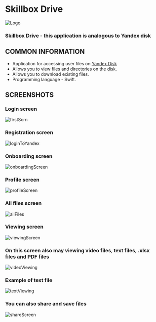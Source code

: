 # **Skillbox** Drive

![Logo](https://github.com/YoshaKun/SkillboxDrive/blob/assets/ScreenShots_for_SkillboxDrive/logo.png)

### Skillbox Drive - this application is analogous to Yandex disk

## COMMON INFORMATION
+ Application for accessing user files on [Yandex Disk](https://360.yandex.ru/disk/)
+ Allows you to view files and directories on the disk.
+ Allows you to download existing files.
+ Programming language - Swift.

## SCREENSHOTS

### Login screen
![firstScrn](https://github.com/YoshaKun/SkillboxDrive/blob/assets/ScreenShots_for_SkillboxDrive/firstScreen.png)

### Registration screen
![loginToYandex](https://github.com/YoshaKun/SkillboxDrive/blob/assets/ScreenShots_for_SkillboxDrive/loginToYandex.png)

### Onboarding screen
![onboardingScreen](https://github.com/YoshaKun/SkillboxDrive/blob/assets/ScreenShots_for_SkillboxDrive/onboardingScreen.png)

### Profile screen
![profileScreen](https://github.com/YoshaKun/SkillboxDrive/blob/assets/ScreenShots_for_SkillboxDrive/profileScreen.png)

### All files screen
![allFiles](https://github.com/YoshaKun/SkillboxDrive/blob/assets/ScreenShots_for_SkillboxDrive/allFiles.png)

### Viewing screen
![viewingScreen](https://github.com/YoshaKun/SkillboxDrive/blob/assets/ScreenShots_for_SkillboxDrive/viewingScreen.png)

### On this screen also may viewing video files, text files, .xlsx files and PDF files
![videoViewing](https://github.com/YoshaKun/SkillboxDrive/blob/assets/ScreenShots_for_SkillboxDrive/videoViewing.png)

### Example of text file
![textViewing](https://github.com/YoshaKun/SkillboxDrive/blob/assets/ScreenShots_for_SkillboxDrive/textViewing.png)

### You can also share and save files
![shareScreen](https://github.com/YoshaKun/SkillboxDrive/blob/assets/ScreenShots_for_SkillboxDrive/shareScreen.png)
